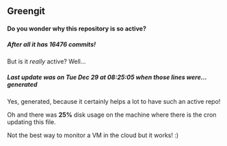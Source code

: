 ## Greengit

#### Do you wonder why this repository is so active?

##### After all it has 16476 commits!

But is it *really* active? Well...

##### Last update was on Tue Dec 29 at 08:25:05 when those lines were... generated

Yes, generated, because it certainly helps a lot to have such an active repo!

Oh and there was **25%** disk usage on the machine
where there is the cron updating this file.

Not the best way to monitor a VM in the cloud but it works! :)
